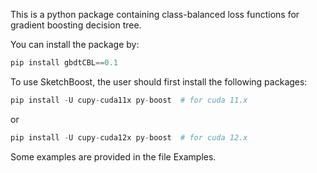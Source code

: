 This is a python package containing class-balanced loss functions for gradient boosting decision tree.

You can install the package by:
```python
pip install gbdtCBL==0.1
```

To use SketchBoost, the user should first install the following packages:
```python
pip install -U cupy-cuda11x py-boost  # for cuda 11.x
```
or 
```python
pip install -U cupy-cuda12x py-boost  # for cuda 12.x
```

Some examples are provided in the file Examples.
